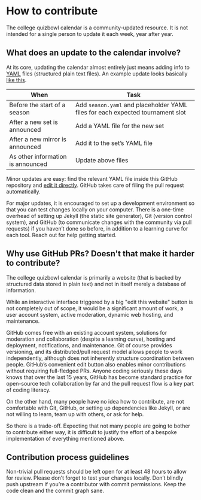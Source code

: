 # How to contribute

The college quizbowl calendar is a community-updated resource. It is not intended for a single person to update it each week, year after year.

## What does an update to the calendar involve?

At its core, updating the calendar almost entirely just means adding info to [YAML](https://learnxinyminutes.com/docs/yaml/) files (structured plain text files). An example update looks basically [like this](https://github.com/quizbowl/collegecalendar/commit/34eaa5f0d).

When | Task
-|-
Before the start of a season | Add `season.yaml` and placeholder YAML files for each expected tournament slot
After a new set is announced | Add a YAML file for the new set
After a new mirror is announced | Add it to the set’s YAML file
As other information is announced | Update above files

Minor updates are easy: find the relevant YAML file inside this GitHub repository and [edit it directly](https://docs.github.com/en/repositories/working-with-files/managing-files/editing-files#editing-files-in-another-users-repository). GitHub takes care of filing the pull request automatically.

For major updates, it is encouraged to set up a development environment so that you can test changes locally on your computer. There is a one-time overhead of setting up Jekyll (the static site generator), Git (version control system), and GitHub (to communicate changes with the community via pull requests) if you haven’t done so before, in addition to a learning curve for each tool. Reach out for help getting started.

## Why use GitHub PRs? Doesn't that make it harder to contribute?

The college quizbowl calendar is primarily a website (that is backed by structured data stored in plain text) and not in itself merely a database of information.

While an interactive interface triggered by a big "edit this website" button is not completely out of scope, it would be a significant amount of work, a user account system, active moderation, dynamic web hosting, and maintenance.

GitHub comes free with an existing account system, solutions for moderation and collaboration (despite a learning curve), hosting and deployment, notifications, and maintenance. Git of course provides versioning, and its distributed/pull request model allows people to work independently, although does not inherently structure coordination between people. GitHub’s convenient edit button also enables minor contributions without requiring full-fledged PRs.
Anyone coding seriously these days knows that over the last 15 years, GitHub has become standard practice for open-source tech collaboration by far and the pull request flow is a key part of coding literacy.

On the other hand, many people have no idea how to contribute, are not comfortable with Git, GitHub, or setting up dependencies like Jekyll, or are not willing to learn, team up with others, or ask for help.

So there is a trade-off. Expecting that not many people are going to bother to contribute either way, it is difficult to justify the effort of a bespoke implementation of everything mentioned above.

## Contribution process guidelines

Non-trivial pull requests should be left open for at least 48 hours to allow for review. Please don’t forget to test your changes locally. Don’t blindly push upstream if you’re a contributor with commit permissions. Keep the code clean and the commit graph sane.
